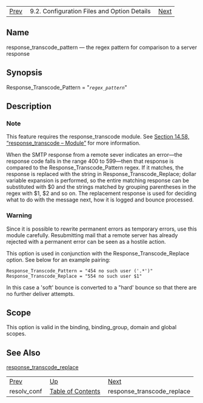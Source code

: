 |     |     |     |
| --- | --- | --- |
| [Prev](conf.ref.resolv_conf)  | 9.2. Configuration Files and Option Details |  [Next](conf.ref.response_transcode_replace.php) |

<a name="conf.ref.response_transcode_pattern"></a>
## Name

response_transcode_pattern — the regex pattern for comparison to a server response

## Synopsis

Response_Transcode_Pattern = "*`regex_pattern`*"

<a name="idp11217584"></a>
## Description

### Note

This feature requires the response_transcode module. See [Section 14.58, “response_transcode – Module”](modules.response_transcode "14.58. response_transcode – Module") for more information.

When the SMTP response from a remote sever indicates an error—the response code falls in the range 400 to 599—then that response is compared to the Response_Transcode_Pattern regex. If it matches, the response is replaced with the string in Response_Transcode_Replace; dollar variable expansion is performed, so the entire matching response can be substituted with $0 and the strings matched by grouping parentheses in the regex with $1, $2 and so on. The replacement response is used for deciding what to do with the message next, how it is logged and bounce processed.

### Warning

Since it is possible to rewrite permanent errors as temporary errors, use this module carefully. Resubmitting mail that a remote server has already rejected with a permanent error can be seen as a hostile action.

This option is used in conjunction with the Response_Transcode_Replace option. See below for an example pairing:

```
Response_Transcode_Pattern = "454 no such user ('.*')"
Response_Transcode_Replace = "554 no such user $1"
```

In this case a 'soft' bounce is converted to a "hard' bounce so that there are no further deliver attempts.

<a name="idp11223936"></a>
## Scope

This option is valid in the binding, binding_group, domain and global scopes.

<a name="idp11225616"></a>
## See Also

[response_transcode_replace](conf.ref.response_transcode_replace "response_transcode_replace")

|     |     |     |
| --- | --- | --- |
| [Prev](conf.ref.resolv_conf)  | [Up](conf.ref.files.php) |  [Next](conf.ref.response_transcode_replace.php) |
| resolv_conf  | [Table of Contents](index) |  response_transcode_replace |
